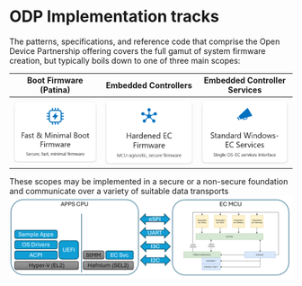 # ODP Implementation tracks

The patterns, specifications, and reference code that comprise the Open Device Partnership offering covers the full gamut of system firmware creation, but typically boils down to one of three main scopes:

| Boot Firmware (Patina) | Embedded Controllers | Embedded Controller Services 
| ---------------------- |--------------------- |--------------------
![Boot Firmware](./images/boot.png) | ![Embedded Controller](./images/ec_mcu.png) | ![EC Services](./images/ec_services.png)

These scopes may be implemented in a secure or a non-secure foundation
and communicate over a variety of suitable data transports
![ODP Architecture](./images/odp_arch.png)



